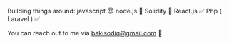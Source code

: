 Building things around:
javascript 😇
node.js 🥰
Solidity 🤪
React.js ✅
Php ( Laravel ) ✅


You can reach out to me via bakisodiq@gmail.com 📠
